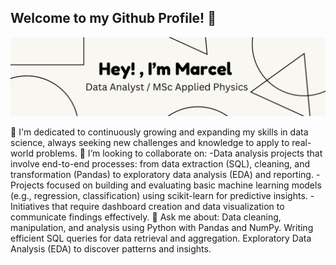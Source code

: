 ## Welcome to my Github Profile! 👋
![Banner](https://github.com/MarcelAlfaro/github-profile-assets/blob/main/Banner%20Github.png?raw=true)


🔭 I'm dedicated to continuously growing and expanding my skills in data science, always seeking new challenges and knowledge to apply to real-world problems.
👥 I’m looking to collaborate on:
-Data analysis projects that involve end-to-end processes: from data extraction (SQL), cleaning, and transformation (Pandas) to exploratory data analysis (EDA) and reporting.
-Projects focused on building and evaluating basic machine learning models (e.g., regression, classification) using scikit-learn for predictive insights.
-Initiatives that require dashboard creation and data visualization to communicate findings effectively.
💬 Ask me about:
Data cleaning, manipulation, and analysis using Python with Pandas and NumPy.
Writing efficient SQL queries for data retrieval and aggregation.
Exploratory Data Analysis (EDA) to discover patterns and insights.

